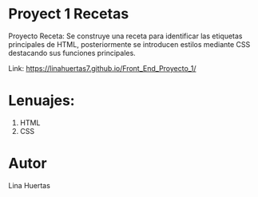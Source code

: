 # Proyect 1 Recetas

Proyecto Receta: Se construye una receta para identificar las etiquetas principales de HTML, posteriormente se introducen estilos mediante CSS destacando sus funciones principales.

Link: https://linahuertas7.github.io/Front_End_Proyecto_1/

# Lenuajes:
1. HTML
2. CSS

# Autor
Lina Huertas
